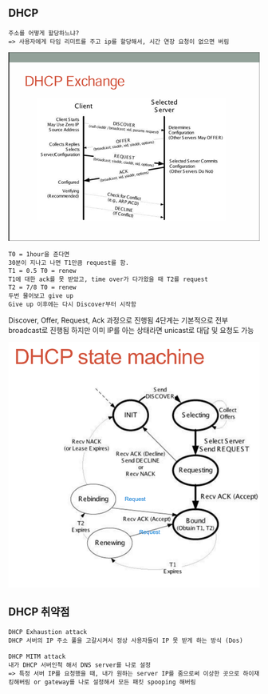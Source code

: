## DHCP
    주소를 어떻게 할당하느냐?
    => 사용자에게 타임 리미트를 주고 ip를 할당해서, 시간 연장 요청이 없으면 버림

![alt text](image.png)

    T0 = 1hour을 준다면 
    30분이 지나고 나면 T1만큼 request를 함.
    T1 = 0.5 T0 = renew
    T1에 대한 ack를 못 받았고, time over가 다가왔을 때 T2를 request
    T2 = 7/8 T0 = renew
    두번 물어보고 give up
    Give up 이후에는 다시 Discover부터 시작함

Discover, Offer, Request, Ack 과정으로 진행됨
4단계는 기본적으로 전부 broadcast로 진행됨
하지만 이미 IP를 아는 상태라면 unicast로 대답 및 요청도 가능

![alt text](image-1.png)

## DHCP 취약점
    DHCP Exhaustion attack
    DHCP 서버의 IP 주소 풀을 고갈시켜서 정상 사용자들이 IP 못 받게 하는 방식 (Dos)

    DHCP MITM attack
    내가 DHCP 서버인척 해서 DNS server를 나로 설정
    => 특정 서버 IP를 요청했을 때, 내가 원하는 server IP를 줌으로써 이상한 곳으로 하이재킹해버림 or gateway를 나로 설정해서 모든 패킷 spooping 해버림

